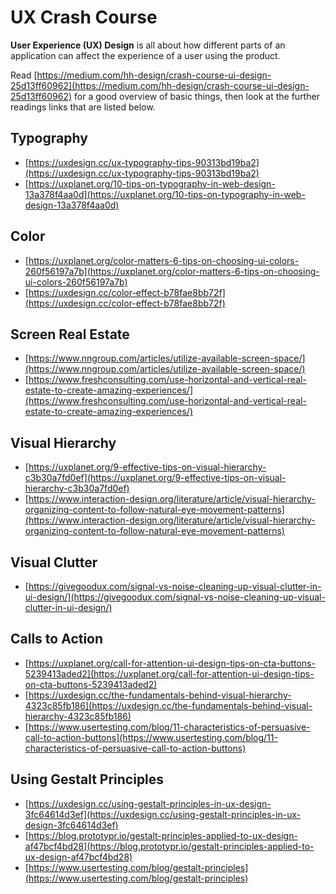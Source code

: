 # UX Crash Course
**User Experience (UX) Design** is all about how different parts of an application can affect the experience of a user using the product.

Read [https://medium.com/hh-design/crash-course-ui-design-25d13ff60962](https://medium.com/hh-design/crash-course-ui-design-25d13ff60962) for a good overview of basic things, then look at the further readings links that are listed below.

## Typography
- [https://uxdesign.cc/ux-typography-tips-90313bd19ba2](https://uxdesign.cc/ux-typography-tips-90313bd19ba2)
- [https://uxplanet.org/10-tips-on-typography-in-web-design-13a378f4aa0d](https://uxplanet.org/10-tips-on-typography-in-web-design-13a378f4aa0d)

## Color
- [https://uxplanet.org/color-matters-6-tips-on-choosing-ui-colors-260f56197a7b](https://uxplanet.org/color-matters-6-tips-on-choosing-ui-colors-260f56197a7b)
- [https://uxdesign.cc/color-effect-b78fae8bb72f](https://uxdesign.cc/color-effect-b78fae8bb72f)

## Screen Real Estate
- [https://www.nngroup.com/articles/utilize-available-screen-space/](https://www.nngroup.com/articles/utilize-available-screen-space/)
- [https://www.freshconsulting.com/use-horizontal-and-vertical-real-estate-to-create-amazing-experiences/](https://www.freshconsulting.com/use-horizontal-and-vertical-real-estate-to-create-amazing-experiences/)

## Visual Hierarchy
- [https://uxplanet.org/9-effective-tips-on-visual-hierarchy-c3b30a7fd0ef](https://uxplanet.org/9-effective-tips-on-visual-hierarchy-c3b30a7fd0ef)
- [https://www.interaction-design.org/literature/article/visual-hierarchy-organizing-content-to-follow-natural-eye-movement-patterns](https://www.interaction-design.org/literature/article/visual-hierarchy-organizing-content-to-follow-natural-eye-movement-patterns)

## Visual Clutter
- [https://givegoodux.com/signal-vs-noise-cleaning-up-visual-clutter-in-ui-design/](https://givegoodux.com/signal-vs-noise-cleaning-up-visual-clutter-in-ui-design/)

## Calls to Action
- [https://uxplanet.org/call-for-attention-ui-design-tips-on-cta-buttons-5239413aded2](https://uxplanet.org/call-for-attention-ui-design-tips-on-cta-buttons-5239413aded2)
- [https://uxdesign.cc/the-fundamentals-behind-visual-hierarchy-4323c85fb186](https://uxdesign.cc/the-fundamentals-behind-visual-hierarchy-4323c85fb186)
- [https://www.usertesting.com/blog/11-characteristics-of-persuasive-call-to-action-buttons](https://www.usertesting.com/blog/11-characteristics-of-persuasive-call-to-action-buttons)

## Using Gestalt Principles
- [https://uxdesign.cc/using-gestalt-principles-in-ux-design-3fc64614d3ef](https://uxdesign.cc/using-gestalt-principles-in-ux-design-3fc64614d3ef)
- [https://blog.prototypr.io/gestalt-principles-applied-to-ux-design-af47bcf4bd28](https://blog.prototypr.io/gestalt-principles-applied-to-ux-design-af47bcf4bd28)
- [https://www.usertesting.com/blog/gestalt-principles](https://www.usertesting.com/blog/gestalt-principles)
